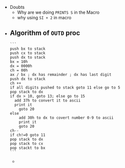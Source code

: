 - Doubts
	- Why are we doing `PRINTS S` in the Macro
	- why using `SI + 2` in macro
- Algorithm of `OUTD` proc
	-
	  ```
	  push bx to stack
	  push cx to stack
	  push dx to stack
	  bx = 10h
	  dx = 0000h
	  ch = 00h
	  ax / bx ; dx has remainder ; dx has last digit
	  push dx to stack
	  ch ++
	  if all digits pushed to stack goto 11 else go to 5
	  pop stack to dx
	  if dx > 10, goto 13; else go to 15
	  	add 37h to convert it to ascii
	  	print it
	      goto 20
	  else 
	      add 30h to dx to covert number 0-9 to ascii
	      print it	
	      goto 20
	  ch--
	  if ch!=0 goto 11
	  pop stack to dx
	  pop stack to cx
	  pop stackt to bx
	  ```
	-
